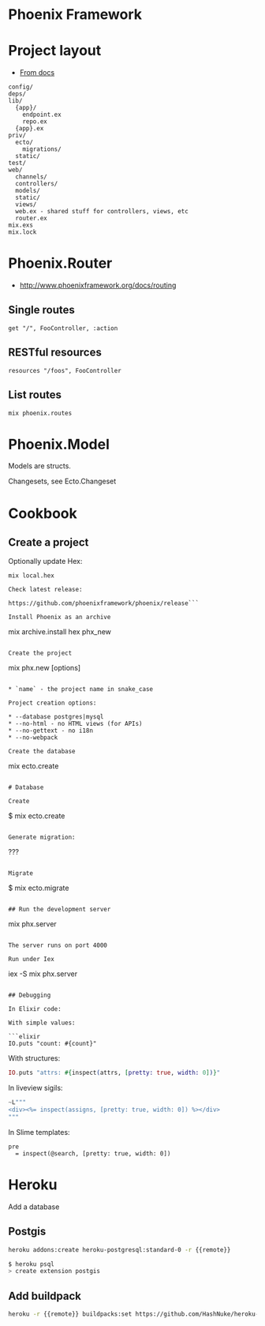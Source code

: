 # Phoenix Framework

# Project layout

* [From docs][phoenix-directory-layout]

[phoenix-directory-layout]: http://www.phoenixframework.org/docs/adding-pages

```
config/
deps/
lib/
  {app}/
    endpoint.ex
    repo.ex
  {app}.ex
priv/
  ecto/
    migrations/
  static/
test/
web/
  channels/
  controllers/
  models/
  static/
  views/
  web.ex - shared stuff for controllers, views, etc
  router.ex
mix.exs
mix.lock
```

# Phoenix.Router

* http://www.phoenixframework.org/docs/routing

## Single routes

```
get "/", FooController, :action
```

## RESTful resources

```
resources "/foos", FooController
```

## List routes

```
mix phoenix.routes
```

# Phoenix.Model

Models are structs.

Changesets, see Ecto.Changeset

# Cookbook

## Create a project

Optionally update Hex:

```
mix local.hex

Check latest release:

https://github.com/phoenixframework/phoenix/release```

Install Phoenix as an archive

```
mix archive.install hex phx_new <version>
```

Create the project

```
mix phx.new [options] <name>
```

* `name` - the project name in snake_case

Project creation options:

* --database postgres|mysql
* --no-html - no HTML views (for APIs)
* --no-gettext - no i18n
* --no-webpack

Create the database

```
mix ecto.create
```

# Database

Create

```
$ mix ecto.create
```

Generate migration:

```
???
```

Migrate

```
$ mix ecto.migrate
```

## Run the development server

```
mix phx.server
```

The server runs on port 4000

Run under Iex

```
iex -S mix phx.server
```

## Debugging

In Elixir code:

With simple values:

```elixir
IO.puts "count: #{count}"
```

With structures:

```elixir
IO.puts "attrs: #{inspect(attrs, [pretty: true, width: 0])}"
```

In liveview sigils:

```elixir
~L"""
<div><%= inspect(assigns, [pretty: true, width: 0]) %></div>
"""
```

In Slime templates:

```slim
pre
  = inspect(@search, [pretty: true, width: 0])
```

# Heroku

Add a database

## Postgis

```sh
heroku addons:create heroku-postgresql:standard-0 -r {{remote}}
```

```sh
$ heroku psql
> create extension postgis
```

## Add buildpack

```sh
heroku -r {{remote}} buildpacks:set https://github.com/HashNuke/heroku-buildpack-elixir.git
```
